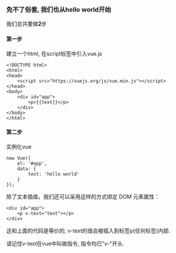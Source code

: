 ### 免不了俗套, 我们也从hello world开始

我们总共要做**2**步

#### 第一步

建立一个html, 在script标签中引入vue.js

```
<!DOCTYPE html>
<html>
<head>
    <script src="https://vuejs.org/js/vue.min.js"></script>
</head>
<body>
    <div id="app">
        <p>{{text}}</p>
    </div>
</body>
</html>
```

#### 第二步

实例化vue

```
new Vue({
    el: '#app',
    data: {
        text: 'hello world'
    }
});
```

除了文本插值，我们还可以采用这样的方式绑定 DOM 元素属性：

```
<div id="app">
    <p v-text="text"></p>
</div>

```

这和上面的代码是等价的, v-text的值会被插入到标签p\(任何标签\)内部. 

请记住v-text在vue中叫做指令, 指令均已"v-"开头.



